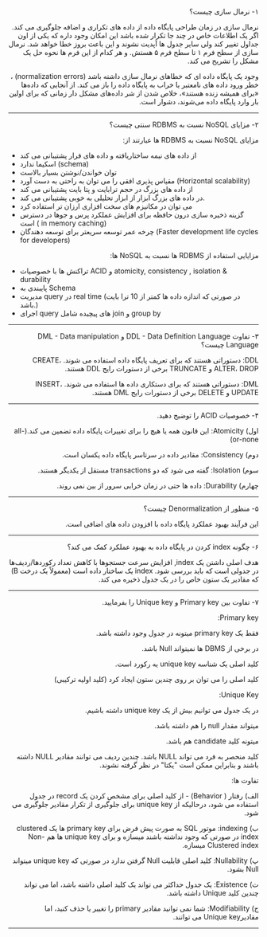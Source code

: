 <!-- Output copied to clipboard! -->

<!-----

Yay, no errors, warnings, or alerts!

Conversion time: 0.451 seconds.


Using this Markdown file:

1. Paste this output into your source file.
2. See the notes and action items below regarding this conversion run.
3. Check the rendered output (headings, lists, code blocks, tables) for proper
   formatting and use a linkchecker before you publish this page.

Conversion notes:

* Docs to Markdown version 1.0β33
* Thu Feb 03 2022 22:20:00 GMT-0800 (PST)
* Source doc: Databases
----->


<p dir="rtl">
۱- نرمال سازی چیست؟ </p>


<p dir="rtl">
نرمال سازی در زمان طراحی پایگاه داده از داده های تکراری و اضافه جلوگیری می کند. اگر یک اطلاعات خاص در چند جا تکرار شده باشد این امکان وجود داره که یکی از اون جداول تغییر کند ولی سایر جدول ها آپدیت نشوند و این باعث بروز خطا خواهد شد. نرمال سازی از سطح فرم ۱ تا سطح فرم ۵ هستش. و هر کدام  از این فرم ها نحوه حل یک مشکل را تشریح می کند. </p>


<p dir="rtl">
وجود یک پایگاه داده ای که خطاهای نرمال سازی داشته باشد (normalization errors) ، خطر ورود داده های نامعتبر یا خراب به پایگاه داده را باز می کند. از آنجایی که داده‌ها «برای همیشه زنده هستند»، خلاص شدن از شر داده‌های مشکل دار  زمانی که برای اولین بار وارد پایگاه داده می‌شوند، دشوار است.</p>



---

<p dir="rtl">
۲- مزایای NoSQL نسبت به RDBMS سنتی چیست؟</p>


<p dir="rtl">
مزایای NoSQL نسبت به RDBMS ها عبارتند از:</p>




* از داده های نیمه ساختاریافته و داده های فرار پشتیبانی می کند
* اسکیما ندارد (schema)
* توان خواندن/نوشتن بسیار بالاست
* مقیاس پذیری افقی را می توان به راحتی به دست آورد (Horizontal scalability)
* از داده های بزرگ در حجم ترابایت و پتا بایت پشتیبانی می کند
* در داده های بزرگ ابزار از ابزار تحلیلی به خوبی پشتیبانی می کند.
* می توان در مکانیزم های  سخت افزاری ارزان تر استفاده کرد
* گزینه ذخیره سازی درون حافظه برای افزایش عملکرد پرس و جوها در دسترس است ( in memory caching)
* چرخه عمر توسعه سریعتر برای توسعه دهندگان (Faster development life cycles for developers)

<p dir="rtl">
مزایایی استفاده از RDBMS ها نسبت به NoSQL ها:</p>




* تراکنش ها با خصوصیات ACID و atomicity, consistency , isolation & durability
* پایبندی به Schema
* مدیریت query  در real time  (در صورتی که  اندازه داده ها کمتر از 10 ترا بایت باشد.)
* اجرای query های پیچیده شامل join و group by


---

<p dir="rtl">
۳- تفاوت DDL - Data Definition Language و DML -  Data manipulation Language چیست؟ </p>


<p dir="rtl">
DDL: دستوراتی هستند که برای تعریف پایگاه داده استفاده می شوند. CREATE، ALTER، DROP و TRUNCATE برخی از دستورات رایج DDL هستند.</p>


<p dir="rtl">
DML:  دستوراتی هستند که برای دستکاری داده ها استفاده می شوند. INSERT، UPDATE و DELETE برخی از دستورات رایج DML هستند.</p>



---

<p dir="rtl">
۴- خصوصیات ACID را توضیح دهید. </p>


<p dir="rtl">
اول) Atomicity: این قانون همه یا هیچ را برای تغییرات پایگاه داده تضمین می کند.(all-or-none)</p>


<p dir="rtl">
دوم) Consistency: مقادیر داده در سرتاسر پایگاه داده یکسان است.</p>


<p dir="rtl">
سوم) Isolation: گفته می شود که دو transactions مستقل از یکدیگر هستند.</p>


<p dir="rtl">
چهارم) Durability: داده ها حتی در زمان خرابی سرور از بین نمی روند.</p>



---

<p dir="rtl">
۵- منظور از Denormalization چیست؟ </p>


<p dir="rtl">
این فرآیند بهبود عملکرد پایگاه داده با افزودن داده های اضافی است.</p>



---

<p dir="rtl">
۶-  چگونه index کردن در پایگاه داده به بهبود عملکرد کمک می کند؟ </p>


<p dir="rtl">
هدف اصلی داشتن یک index,  افزایش سرعت جستجوها با کاهش تعداد رکوردها/ردیف‌ها در جدولی است که باید بررسی شود. index یک ساختار داده است (معمولاً یک درخت B) که مقادیر یک ستون خاص را در یک جدول ذخیره می کند.</p>



---

<p dir="rtl">
۷- تفاوت بین Primary key و Unique key را بفرمایید. </p>


<p dir="rtl">
Primary key: </p>


<p dir="rtl">
فقط یک primary key میتونه در جدول وجود داشته باشد. </p>


<p dir="rtl">
در برخی از DBMS ها نمیتواند Null باشد. </p>


<p dir="rtl">
کلید اصلی یک شناسه unique key یه رکورد است.</p>


<p dir="rtl">
کلید اصلی را می توان بر روی چندین ستون ایجاد کرد (کلید اولیه ترکیبی)</p>


<p dir="rtl">
Unique Key:</p>


<p dir="rtl">
در یک جدول می توانیم بیش از یک unique key داشته باشیم. </p>


<p dir="rtl">
میتواند مقدار null را هم داشته باشد. </p>


<p dir="rtl">
میتونه کلید candidate هم باشد. </p>


<p dir="rtl">
کلید منحصر به فرد می تواند NULL باشد. چندین ردیف می توانند مقادیر NULL داشته باشند و بنابراین ممکن است "یکتا" در نظر گرفته نشوند.</p>


<p dir="rtl">
تفاوت ها:</p>


<p dir="rtl">
الف) رفتار ( Behavior) - از کلید اصلی برای مشخص کردن یک record در جدول استفاده می شود، درحالیکه از unique key برای جلوگیری از تکرار مقادیر جلوگیری می شود. </p>


<p dir="rtl">
ب) indexing: موتور SQL به صورت پیش فرض برای primary key ها یک clustered index در صورتی که وجود نداشته باشند میسازه و برای unique key ها هم Non-Clustered index میسازه. </p>


<p dir="rtl">
پ) Nullability: کلید اصلی قابلیت Null گرفتن ندارد در صورتی که unique key میتواند Null بشود. </p>


<p dir="rtl">
ت) Existence: یک جدول حداکثر می تواند یک کلید اصلی داشته باشد، اما می تواند چندین کلید Unique داشته باشد. </p>


<p dir="rtl">
ج) Modifiability: شما نمی توانید مقادیر primary  را تغییر یا حذف کنید، اما مقادیرUnique key  می توانند.</p>



---
